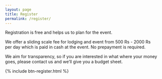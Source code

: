 ```yaml
---
layout: page
title: Register
permalink: /register/
---
```


<p>
    Registration is free and helps us to plan for the event.
</p>
<p>
    We offer a sliding scale fee for lodging and event from 500 Rs - 2000 Rs per day which is paid in cash at the event. No prepayment is required.
</p>
<p>
    We aim for transparency, so if you are interested in what where your money goes, please contact us and we’ll give you a budget sheet.
</p>

{% include btn-register.html %}
